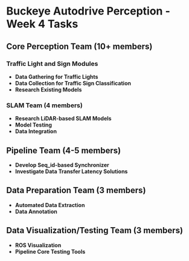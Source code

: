 # Buckeye Autodrive Perception - Week 4 Tasks

## Core Perception Team (10+ members)

### Traffic Light and Sign Modules
- **Data Gathering for Traffic Lights**
- **Data Collection for Traffic Sign Classification**
- **Research Existing Models**

### SLAM Team (4 members)
- **Research LiDAR-based SLAM Models**
- **Model Testing**
- **Data Integration**

## Pipeline Team (4-5 members)

- **Develop Seq_id-based Synchronizer**
- **Investigate Data Transfer Latency Solutions**

## Data Preparation Team (3 members)

- **Automated Data Extraction**
- **Data Annotation**

## Data Visualization/Testing Team (3 members)

- **ROS Visualization**
- **Pipeline Core Testing Tools**
